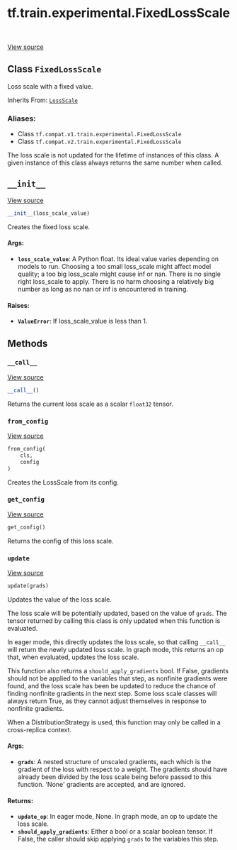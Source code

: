 <div itemscope itemtype="http://developers.google.com/ReferenceObject">
<meta itemprop="name" content="tf.train.experimental.FixedLossScale" />
<meta itemprop="path" content="Stable" />
<meta itemprop="property" content="__call__"/>
<meta itemprop="property" content="__init__"/>
<meta itemprop="property" content="from_config"/>
<meta itemprop="property" content="get_config"/>
<meta itemprop="property" content="update"/>
</div>

# tf.train.experimental.FixedLossScale

<!-- Insert buttons -->

<table class="tfo-notebook-buttons tfo-api" align="left">
</table>

<a target="_blank" href="/code/stable/tensorflow/python/training/experimental/loss_scale.py">View source</a>



## Class `FixedLossScale`

<!-- Start diff -->
Loss scale with a fixed value.

Inherits From: [`LossScale`](../../../tf/train/experimental/LossScale.md)

### Aliases:

* Class `tf.compat.v1.train.experimental.FixedLossScale`
* Class `tf.compat.v2.train.experimental.FixedLossScale`


<!-- Placeholder for "Used in" -->

The loss scale is not updated for the lifetime of instances of this class.
A given instance of this class always returns the same number when called.

<h2 id="__init__"><code>__init__</code></h2>

<a target="_blank" href="/code/stable/tensorflow/python/training/experimental/loss_scale.py">View source</a>

``` python
__init__(loss_scale_value)
```

Creates the fixed loss scale.


#### Args:


* <b>`loss_scale_value`</b>: A Python float. Its ideal value varies depending on
  models to run. Choosing a too small loss_scale might affect model
  quality; a too big loss_scale might cause inf or nan. There is no single
  right loss_scale to apply. There is no harm choosing a relatively big
  number as long as no nan or inf is encountered in training.


#### Raises:


* <b>`ValueError`</b>: If loss_scale_value is less than 1.



## Methods

<h3 id="__call__"><code>__call__</code></h3>

<a target="_blank" href="/code/stable/tensorflow/python/training/experimental/loss_scale.py">View source</a>

``` python
__call__()
```

Returns the current loss scale as a scalar `float32` tensor.


<h3 id="from_config"><code>from_config</code></h3>

<a target="_blank" href="/code/stable/tensorflow/python/training/experimental/loss_scale.py">View source</a>

``` python
from_config(
    cls,
    config
)
```

Creates the LossScale from its config.


<h3 id="get_config"><code>get_config</code></h3>

<a target="_blank" href="/code/stable/tensorflow/python/training/experimental/loss_scale.py">View source</a>

``` python
get_config()
```

Returns the config of this loss scale.


<h3 id="update"><code>update</code></h3>

<a target="_blank" href="/code/stable/tensorflow/python/training/experimental/loss_scale.py">View source</a>

``` python
update(grads)
```

Updates the value of the loss scale.

The loss scale will be potentially updated, based on the value of `grads`.
The tensor returned by calling this class is only updated when this function
is evaluated.

In eager mode, this directly updates the loss scale, so that calling
`__call__` will return the newly updated loss scale. In graph mode,
this returns an op that, when evaluated, updates the loss scale.

This function also returns a `should_apply_gradients` bool. If False,
gradients should not be applied to the variables that step, as nonfinite
gradients were found, and the loss scale has been be updated to reduce the
chance of finding nonfinite gradients in the next step. Some loss scale
classes will always return True, as they cannot adjust themselves in
response to nonfinite gradients.

When a DistributionStrategy is used, this function may only be called in a
cross-replica context.

#### Args:


* <b>`grads`</b>: A nested structure of unscaled gradients, each which is the
  gradient of the loss with respect to a weight. The gradients should have
  already been divided by the loss scale being before passed to this
  function. 'None' gradients are accepted, and are ignored.


#### Returns:


* <b>`update_op`</b>: In eager mode, None. In graph mode, an op to update the loss
  scale.
* <b>`should_apply_gradients`</b>: Either a bool or a scalar boolean tensor. If
  False, the caller should skip applying `grads` to the variables this
  step.



